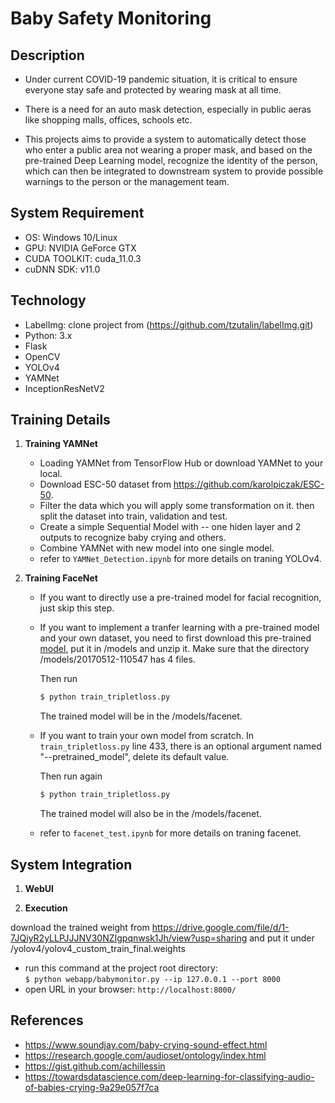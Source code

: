 # Baby Safety Monitoring

## Description
* Under current COVID-19 pandemic situation, it is critical to ensure everyone stay safe and protected by wearing mask at all time. 
* There is a need for an auto mask detection, especially in public aeras like shopping malls, offices, schools etc.

* This projects aims to provide a system to automatically detect those who enter a public area not wearing a proper mask, and based on the pre-trained Deep Learning model, recognize the identity of the person, which can then be integrated to downstream system to provide possible warnings to the person or the management team.

## System Requirement
* OS: Windows 10/Linux
* GPU: NVIDIA GeForce GTX
* CUDA TOOLKIT: cuda_11.0.3
* cuDNN SDK: v11.0

## Technology
* LabelImg: clone project from (https://github.com/tzutalin/labelImg.git)
* Python: 3.x
* Flask
* OpenCV
* YOLOv4
* YAMNet
* InceptionResNetV2

## Training Details

1. **Training YAMNet**
      * Loading YAMNet from TensorFlow Hub or download YAMNet to your local.
      * Download ESC-50 dataset from https://github.com/karolpiczak/ESC-50.
      * Filter the data which you will apply some transformation on it. then split the dataset into train, validation and test.
      * Create a simple Sequential Model with -- one hiden layer and 2 outputs to recognize baby crying and others.
      * Combine YAMNet with new model into one single model.
      * refer to ```YAMNet_Detection.ipynb``` for more details on traning YOLOv4.

2. **Training FaceNet**
     * If you want to directly use a pre-trained model for facial recognition, just skip this step.
     * If you want to implement a tranfer learning with a pre-trained model and your own dataset, you need to first download this pre-trained [model](https://drive.google.com/file/d/0B5MzpY9kBtDVZ2RpVDYwWmxoSUk/edit), put it in /models and unzip it. Make sure that the directory /models/20170512-110547 has 4 files.
       
       Then run
       ```bash
       $ python train_tripletloss.py
       ```
     
       The trained model will be in the /models/facenet.
     
     * If you want to train your own model from scratch. In ```train_tripletloss.py``` line 433, there is an optional argument named "--pretrained_model", delete its default value.
     
       Then run again 
       ```bash
       $ python train_tripletloss.py
       ```
     
       The trained model will also be in the /models/facenet.
       
     * refer to ```facenet_test.ipynb``` for more details on traning facenet.


## System Integration
1. **WebUI**

2. **Execution** 

download the trained weight from 
https://drive.google.com/file/d/1-7JQiyR2yLLPJJJNV30NZIgpqnwsk1Jh/view?usp=sharing
and put it under /yolov4/yolov4_custom_train_final.weights

* run this command at the project root directory:  
       ```
       $ python webapp/babymonitor.py --ip 127.0.0.1 --port 8000
       ```
* open URL in your browser:
       ```
       http://localhost:8000/
       ```
## References

* https://www.soundjay.com/baby-crying-sound-effect.html
* https://research.google.com/audioset/ontology/index.html
* https://gist.github.com/achillessin
* https://towardsdatascience.com/deep-learning-for-classifying-audio-of-babies-crying-9a29e057f7ca

